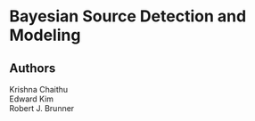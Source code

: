 # Bayesian Source Detection and Modeling

## Authors
Krishna Chaithu  
Edward Kim  
Robert J. Brunner
